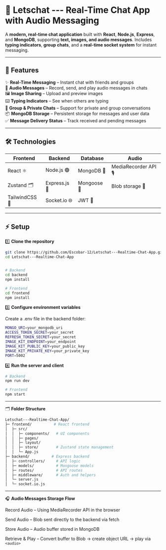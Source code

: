 # 💬 Letschat --- Real-Time Chat App with Audio Messaging

A **modern, real-time chat application** built with **React**, **Node.js**, **Express**, and **MongoDB**, supporting **text, images, and audio messages**. Includes **typing indicators**, **group chats**, and a **real-time socket system** for instant messaging.

---

## 🚀 Features

✨ **Real-Time Messaging** – Instant chat with friends and groups  
🎤 **Audio Messages** – Record, send, and play audio messages in chats  
🖼️ **Image Sharing** – Upload and preview images  
⌨️ **Typing Indicators** – See when others are typing  
👥 **Group & Private Chats** – Support for private and group conversations  
📦 **MongoDB Storage** – Persistent storage for messages and user data  
✅ **Message Delivery Status** – Track received and pending messages  

---

## 🛠️ Technologies

| Frontend | Backend | Database | Audio |
|----------|---------|---------|-------|
| React ⚛️ | Node.js 🟢 | MongoDB 🍃 | MediaRecorder API 🎙️ |
| Zustand 🗂️ | Express.js 🚂 | Mongoose 📜 | Blob storage 💾 |
| TailwindCSS 🎨 | Socket.io 🌐 | JWT 🔐 | |

---

## ⚡ Setup

1️⃣ **Clone the repository**  

```bash
git clone https://github.com/Escobar-12/Letschat---Realtime-Chat-App.git
cd Letschat---Realtime-Chat-App


# Backend
cd backend
npm install

# Frontend
cd frontend
npm install
```

3️⃣ **Configure environment variables** 

Create a .env file in the backend folder:
```bash
MONGO_URI=your_mongodb_uri
ACCESS_TOKEN_SECRET=your_secret
REFRESH_TOKEN_SECRET=your_secret
IMAGE_KIT_ENDPOINT=your_endpoint
IMAGE_KIT_PUBLIC_KEY=your_public_key
IMAGE_KIT_PRIVATE_KEY=your_private_key
PORT=5002
```
4️⃣ **Run the server and client** 
```bash
# Backend
npm run dev

# Frontend
npm start
```
---

🗂️ **Folder Structure** 
```bash
Letschat---Realtime-Chat-App/
├─ frontend/          # React frontend
│  ├─ src/
│  │  ├─ components/   # UI components
│  │  ├─ pages/   
│  │  ├─ layout/ 
│  │  ├─ store/        # Zustand state management
│  │  └─ App.js
├─ backend/          # Express backend
│  ├─ controllers/     # API logic
│  ├─ models/          # Mongoose models
│  ├─ routes/          # API routes
│  ├─ middleware/      # Auth and helpers
│  └─ server.js
│  └─ socket.io.js
```
---
🎧 **Audio Messages Storage Flow** 

Record Audio – Using MediaRecorder API in the browser

Send Audio – Blob sent directly to the backend via fetch

Store Audio – Audio buffer stored in MongoDB

Retrieve & Play – Convert buffer to Blob → create object URL → play via ```<audio>```
